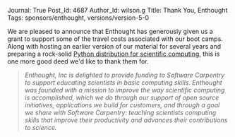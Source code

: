 Journal: True
Post_Id: 4687
Author_Id: wilson.g
Title: Thank You, Enthought
Tags: sponsors/enthought, versions/version-5-0

<p>We are pleased to announce that Enthought has generously given us a grant to support some of the travel costs associated with our boot camps. Along with hosting an earlier version of our material for several years and preparing a rock-solid <a href="http://enthought.com/products/epd.php">Python distribution for scientific computing</a>, this is one more good deed we'd like to thank them for.</p>
<blockquote><p><em>Enthought, Inc is delighted to provide funding to Software Carpentry to support educating scientists in basic computing skills.  Enthought was founded with a mission to improve the way scientific computing is accomplished, which we do through our support of open source initiatives, applications we build for customers, and through a goal we share with Software Carpentry: teaching scientists computing skills that improve their productivity and advances their contributions to science.</em></p></blockquote>
